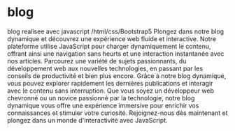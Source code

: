 # blog
blog realisee avec javascript /html/css/Bootstrap5
Plongez dans notre blog dynamique et découvrez une expérience web fluide et interactive. Notre plateforme utilise JavaScript pour charger dynamiquement le contenu, offrant ainsi une navigation sans heurts et une interaction instantanée avec nos articles. Parcourez une variété de sujets passionnants, du développement web aux nouvelles technologies, en passant par les conseils de productivité et bien plus encore. Grâce à notre blog dynamique, vous pouvez explorer rapidement les dernières publications et interagir avec le contenu sans interruption. Que vous soyez un développeur web chevronné ou un novice passionné par la technologie, notre blog dynamique vous offre une expérience immersive pour enrichir vos connaissances et stimuler votre curiosité. Rejoignez-nous dès maintenant et plongez dans un monde d'interactivité avec JavaScript.
